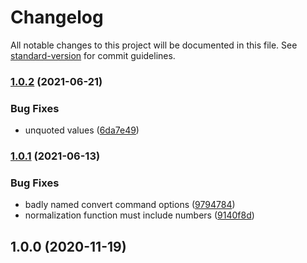 # Changelog

All notable changes to this project will be documented in this file. See [standard-version](https://github.com/conventional-changelog/standard-version) for commit guidelines.

### [1.0.2](https://github.com/b-pagis/ufonaut/compare/v1.0.1...v1.0.2) (2021-06-21)


### Bug Fixes

* unquoted values ([6da7e49](https://github.com/b-pagis/ufonaut/commit/6da7e49dc39035f31240bf9d3bf5875cba7f52de))

### [1.0.1](https://github.com/b-pagis/ufonaut/compare/v1.0.0...v1.0.1) (2021-06-13)


### Bug Fixes

* badly named convert command options ([9794784](https://github.com/b-pagis/ufonaut/commit/9794784e7f09d1a93966db2fe6e05849a7b7c34c))
* normalization function must include numbers ([9140f8d](https://github.com/b-pagis/ufonaut/commit/9140f8dee9180281445fff70a31dc9f2d028baf2))

## 1.0.0 (2020-11-19)
